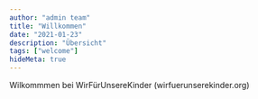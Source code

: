 ```yaml
---
author: "admin team"
title: "Willkommen"
date: "2021-01-23"
description: "Übersicht"
tags: ["welcome"]
hideMeta: true
---
```


Wilkommmen bei WirFürUnsereKinder (wirfuerunserekinder.org)